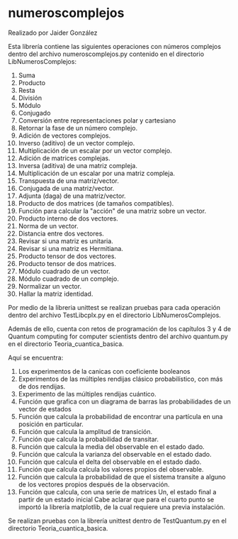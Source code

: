 # numeroscomplejos
Realizado por Jaider González

Esta librería contiene las siguientes operaciones con números complejos dentro del archivo numeroscomplejos.py contenido en el directorio LibNumerosComplejos:
1. Suma
2. Producto
3. Resta
4. División
5. Módulo
6. Conjugado
7. Conversión entre representaciones polar y cartesiano
8. Retornar la fase de un número complejo.
9. Adición de vectores complejos.
10. Inverso (aditivo) de un vector complejo.
11. Multiplicación de un escalar por un vector complejo.
12. Adición de matrices complejas.
13. Inversa (aditiva) de una matriz compleja.
14. Multiplicación de un escalar por una matriz compleja.
15. Transpuesta de una matriz/vector.
17. Conjugada de una matriz/vector.
18. Adjunta (daga) de una matriz/vector.
19. Producto de dos matrices (de tamaños compatibles).
20. Función para calcular la "acción" de una matriz sobre un vector.
21. Producto interno de dos vectores.
22. Norma de un vector.
23. Distancia entre dos vectores.
24. Revisar si una matriz es unitaria.
25. Revisar si una matriz es Hermitiana.
26. Producto tensor de dos vectores.
27. Producto tensor de dos matrices.
28. Módulo cuadrado de un vector.
29. Módulo cuadrado de un complejo.
30. Normalizar un vector.
31. Hallar la matriz identidad.

Por medio de la libreria unittest se realizan pruebas para cada operación dentro del archivo TestLibcplx.py en el directorio LibNumerosComplejos.

Además de ello, cuenta con retos de programación de los capítulos 3 y 4 de Quantum computing for computer scientists dentro del archivo quantum.py en el directorio Teoria_cuantica_basica.

Aquí se encuentra:
1. Los experimentos de la canicas con coeficiente booleanos
2. Experimentos de las múltiples rendijas clásico probabilístico, con más de dos rendijas.
3. Experimento de las múltiples rendijas cuántico.
4. Función que grafica con un diagrama de barras las probabilidades de un vector de estados
5. Función que calcula la probabilidad de encontrar una partícula en una posición en particular.
6. Función que calcula la amplitud de transición.
7. Función que calcula la probabilidad de transitar.
8. Función que calcula la media del observable en el estado dado.
9. Función que calcula la varianza del observable en el estado dado.
10. Función que calcula el delta del observable en el estado dado.
11. Función que calcula calcula los valores propios del observable.
12. Función que calcula la probabilidad de que el sistema transite a alguno de los vectores propios después de la observación.
13. Función que calcula, con una serie de matrices Un, el estado final a partir de un estado inicial
Cabe aclarar que para el cuarto punto se importó la librería matplotlib, de la cual requiere una previa instalación.

Se realizan pruebas con la librería unittest dentro de TestQuantum.py en el directorio Teoria_cuantica_basica. 
